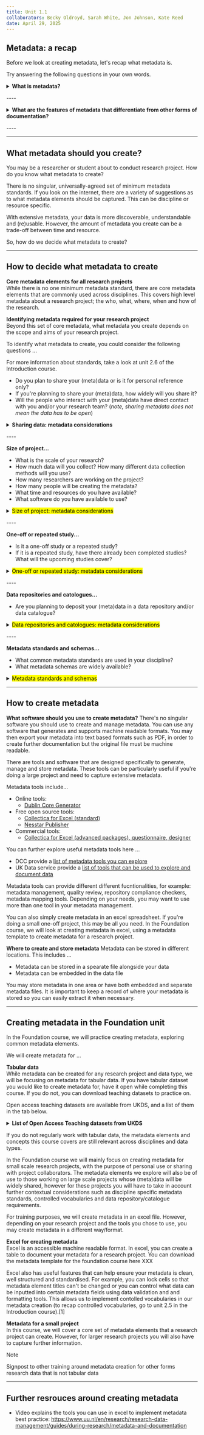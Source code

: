 ```yaml
---
title: Unit 1.1
collaborators: Becky Oldroyd, Sarah White, Jon Johnson, Kate Reed
date: April 29, 2025
---
```


## Metadata: a recap

Before we look at creating metadata, let's recap what metadata is.

Try answering the following questions in your own words.

<details>
<summary><b>What is metadata?</b></summary>
<p></p>
Metadata is a form of data documentation that describes data, giving us the context we need to understand data and use it in a meaningful way. It is often referred to as 'data about data'. 
  
</details>

\----

<details>
<summary><b>What are the features of metadata that differentiate from other forms of documentation?</b></summary>
<p></p>
Unlike other forms of free-text documentation, metadata is machine readable documentation. To be machine readable, metadata needs to be...
- Structured 
- Created and stored in machine readable formats
  - For example: CSV, XML, SAV, XLS, JSON, RDF, SHP

By being machine readable, metadata is also machine actionable. This means we can search and filter metadata on sites such as data repositories and data catalogues.
</details>

\----

---

## What metadata should you create?

You may be a researcher or student about to conduct research project. How do you know what metadata to create?

There is no singular, universally-agreed set of minimum metadata standards. If you look on the internet, there are a variety of suggestions as to what metadata elements should be captured. This can be discipline or resource specific.

With extensive metadata, your data is more discoverable, understandable and (re)usable. However, the amount of metadata you create can be a trade-off between time and resource.

So, how do we decide what metadata to create?

---

## How to decide what metadata to create

**Core metadata elements for all research projects**<br>
While there is no one minimum metadata standard, there are core metadata elements that are commonly used across disciplines. This covers high level metadata about a research project; the who, what, where, when and how of the research. 

**Identifying metadata required for your research project**<br>
Beyond this set of core metadata, what metadata you create depends on the scope and aims of your research project.  

To identify what metadata to create, you could consider the following questions ...

For more information about standards, take a look at unit 2.6 of the Introduction course.
- Do you plan to share your (meta)data or is it for personal reference only?
- If you're planning to share your (meta)data, how widely will you share it? 
- Will the people who interact with your (meta)data have direct contact with you and/or your research team?
  (_note, sharing metadata does not mean the data has to be open_)

<p></p>

<details>
<summary><b>Sharing data: metadata considerations</b></summary>
<p></p>

**Personal use**<br>
If you're not planning to share your data, you will be the main user of your metadata. You can choose metadata elements that will help you manage and preserve your data. The aim of this metadata is to help you conduct your research efficiently and help your future self to understand the data you collected. 

**Sharing data**<br>
If you're sharing (meta)data with external people who don't have direct with you, your metadata needs to provide a standalone guide to your research and data. In this scenario, metadata has the additional purpose to make your project discoverable and understandable for other people. As people won't be able to contact you easily to clarify confusing or missing information, it's important to make sure your metadata is clear, standardised and comprehensive from the get go. This means you will most likely create more metadata than a project that does not share it's (meta)data. Tools such as metadata standards and controlled vocabularies will also be fundamental in ensuring your metadata is interoperable and (re)usable by yourself and others. 

</details>

\----

<p></p>

**Size of project...** <br>

- What is the scale of your research?
- How much data will you collect? How many different data collection methods will you use?
- How many researchers are working on the project?
- How many people will be creating the metadata?
- What time and resources do you have available?
- What software do you have available to use?

<p></p>

<details>
<summary><mark>Size of project: metadata considerations</mark></summary>
<p></p>

**Scale of research**<br>
If you're working on a large research project that handles a vast amount of data and data collection methods, you will need to create more metadata in order to effectively describe the different types of data and the processes undertaken to collect it. If it's a small research project, you will not need to create as much metadata.

**Research team**<br>
If you are working with a large research team, it is important to establish a clear metadata schema so metadata remains consistent and standardised. If there are multiple people creating, managing and using the metadata, following a schema will ensure the metadata remains consistent and easy to understand. If you are doing a solo research project, you may want to create your own metadata template. However, it can still be useful to follow a metadata schema and use controlled vocabularies in order to make sure your metadata is high quality.

**Time and resources**<br>
If you are working on a large research project, you may have more time and resource to create metadata. You could use specific metadata tools to help create and manage your metadata. If you are doing a small, solo project, you may not have the capacity to create extensive metadata or the access to metadata tools. In this scenario, it's important to prioritise the high value metadata for your research that support the aims of your project.

</details>

\----

<p></p>

**One-off or repeated study...** <br>
- Is it a one-off study or a repeated study?
- If it is a repeated study, have there already been completed studies? What will the upcoming studies cover?

<p></p>

<details>
<summary><mark>One-off or repeated study: metadata considerations</mark></summary>
<p></p>

**Repeated study**<br>
If you are creating metadata for a repeated study, it is important to consider what metadata was captured for previous studies, including what schemas or standards were used. You should incoporate previous metadata structures into the metadata creation for any new research in the series in order to make sure your data is interoperable. If it's the first study of a series, it's important to create a robust metadata schema that can be reused for future studies.

**One-off study**<br>
For a one-off study, you have more felxibility about what metadata you create and/or what schema you use as it only needs to serve the aims of that individual project. However, it is still important to consider how you can make your (meta)data interoperable with other research projects in your field.

</details>

\----

<p></p>

**Data repositories and catologues...** <br>
- Are you planning to deposit your (meta)data in a data repository and/or data catalogue?

<p></p>

<details>
<summary><mark>Data repositories and catologues: metadata considerations</mark></summary>
<p></p>

If you're depositing your (meta)data on data catalogues or data repositories, they may specify what metadata standards and controlled vocabularies to use. They may provide guidance or a metadata template/model, for example...
   - [CESSDA Data Model]( https://www.cessda.eu/Training/Training-Resources/Resource-crd-2592) maps out the required metadata elements needed to deposit a dataset in their data cataologue
   - [UK Data Service](https://ukdataservice.ac.uk/help/deposit-data/prepare-your-data-for-deposit/) gives guidance on how to prepare your metadata and documentation 


Even if you're not planning to deposit your data in a repository or catalogue, they can provide easy-to-acess guidance on what metadata elements to capture and a ready made structure. You can download their metadata templates and models to use as a basis for your metadata creation.

</details>

\----

**Metadata standards and schemas...** 
- What common metadata standards are used in your discipline?
- What metadata schemas are widely available?
  
<details>
<summary><mark>Metadata standards and schemas</mark></b></summary>
<p></p>

It is good practice to identify common guidelines around metadata creation in your discipline or for a specific resource you are creating metadata for. This includes identifying widely used metadata standards and/or schemas. These can either provide the strucutre for your metadata creation or inform the approach you will take.
<p></p>

**Using metadata standards for a large research project with shared data** <br>
Using a metadata schema and standard is essential when you are planning to share your (meta)data and reposit your research in a repository and/or catalogue. Scehmas and standards ensure that your (meta)data is interoperable and can be integrated into larger centralised systems (such as repositories and catalogues). Moreover, if you're working on larger project alongside multiple researchers, schemas and standards are great way to standardise the language you use internally, reducing the risk of confusion and miscommnuication.

<p></p>

**Using metadata standards for a small research project where data is not shared** <br>
Even if you're not planning to share your (meta)data, metadata standards and schemas will save you time in choosing what metadata elements to capture and what structure to follow. While you don't have to follow the metadata standard or schema in it's entirety, you can use it as a basis for your metadata creation. This will help you organise your metadata in a consistent way. For example, they can also provide definitions for metadata elements, valid inputs for metadata fields and controlled vocabularies so your metadata is clear and consistent. 

<p></p>

While there are a few cross-discipline standards and schemas, they are mostly discipline specific. If you're planning to use a standard, it's best to identify the one you want to use before you start creating any metadata.

You can refer to a list of common standards for different disciplines provided by the [University of Texas at Austin here](https://guides.lib.utexas.edu/metadata-basics/domain-standards). You could also use the [metadata standard catalogue](https://rdamsc.bath.ac.uk/search) to search available standards.

For more information about standards, take a look at unit 2.6 of the Introduction course.

</details>

---

## How to create metadata

**What software should you use to create metadata?**
There's no singular software you should use to create and manage metadata. You can use any software that generates and supports machine readable formats. You may then export your metadata into text based formats such as PDF, in order to create further documentation but the original file must be machine readable.

There are tools and software that are designed specifically to generate, manage and store metadata. These tools can be particularly useful if you're doing a large project and need to capture extensive metadata.

Metadata tools include...

  - Online tools:
    - [Dublin Core Generator](https://nsteffel.github.io/dublin_core_generator/index.html)
  - Free open source tools:
    - [Collectica for Excel (standard)](https://www.colectica.com/software/colecticaforexcel/)
    - [Nesstar Publisher](https://www.ihsn.org/software/ddi-metadata-editor)
  - Commercial tools:
    - [Collectica for Excel (advanced packages), questionnaire, designer](https://www.colectica.com/software/)
   
You can further explore useful metadata tools here ...
- DCC provide a [list of metadata tools you can explore](https://www.dcc.ac.uk/guidance/standards/metadata/tools)
- UK Data service provide a [list of tools that can be used to explore and document data](https://ukdataservice.ac.uk/help/exploring-data/uk-data-service-online-tools-for-exploring-data/)

Metadata tools can provide different different fucntionalities, for example: metadata management, quality review, repository compliance checkers, metadata mapping tools. Depending on your needs, you may want to use more than one tool in your metadata management.

You can also simply create metadata in an excel spreadsheet. If you're doing a small one-off project, this may be all you need. In the Foundation course, we will look at creating metadata in excel, using a metadata template to create metadata for a research project. 

**Where to create and store metadata**
Metadata can be stored in different locations. This includes ...
- Metadata can be stored in a spearate file alongside your data
- Metadata can be embedded in the data file

You may store metadata in one area or have both embedded and separate metadata files. It is important to keep a record of where your metadata is stored so you can easily extract it when necessary.

---

## Creating metadata in the Foundation unit

In the Foundation course, we will practice creating metadata, exploring common metadata elements. 

We will create metadata for ...

**Tabular data**<br>
While metadata can be created for any research project and data type, we will be focusing on metadata for tabular data. If you have tabular dataset you would like to create metadata for, have it open while completing this course. If you do not, you can download teaching datasets to practice on.

Open access teaching datasets are available from UKDS, and a list of them in the tab below.

<p></p>

<details>
<summary><b>List of Open Access Teaching datasets from UKDS</b></summary>
<p></p>

1. 2021 Census: Public Microdata Teaching Sample (England and Wales): 1% Sample: Open Access
2. British Social Attitudes Survey, 2021, Health Care and Equalities: Open Access Teaching Dataset
3. British Social Attitudes Survey, 2019, Poverty and Welfare: Open Access Teaching Dataset
4. British Social Attitudes Survey, 2017, Environment and Politics: Open Access Teaching Dataset
6. SN 7913 Opinions and Lifestyle Survey, Well-Being Module, April-May 2015: Unrestricted Access Teaching Dataset
7. SN 7912 Quarterly Labour Force Survey, January - March, 2015: Unrestricted Access Teaching Dataset
8. SN 8011 Crime Survey for England and Wales, 2013-2014: Unrestricted Access Teaching Dataset
9. SN 7932 Living Costs and Food Survey, 2013: Unrestricted Access Teaching Dataset
10. National Survey of Sexual Attitudes and Lifestyles, 2010-2012: Open Access Teaching Dataset
11. SN 7140 Quarterly Labour Force Survey, January - March, 2011: Unrestricted Access Teaching Dataset
12. SN7146 ONS Opinions Survey, Well-Being Module, April 2011: Unrestricted Access Teaching Dataset
13. SN7216 Living Costs and Food Survey, 2010: Unrestricted Access Teaching Dataset
14. SN 6891 British Crime Survey 2007-2008: Unrestricted Access Teaching Dataset

You can download one of these datasets to practice metadata creation in the Foundation unit. In order to do this, you can download the dataset as a CSV or Excel file and download the user guide for the data so you have the background information about the dataset.

</details>

<p></p>

If you do not regularly work with tabular data, the metadata elements and concepts this course covers are still relevant across disciplines and data types.

In the Foundation course we will mainly focus on creating metadata for small scale research projects, with the purpose of personal use or sharing with project collaborators. The metadata elements we explore will also be of use to those working on large scale projects whose (meta)data will be widely shared, however for these projects you will have to take in account further contextual considerations such as discipline specific metadata standards, controlled vocabularies and data repository/catalogue requirements.

For training purposes, we will create metadata in an excel file. However, depending on your research project and the tools you chose to use, you may create metadata in a different way/format.

**Excel for creating metadata**<br>
Excel is an accessible machine readable format. In excel, you can create a table to document your metadata for a research project. You can download the metadata template for the foundation course here XXX

Excel also has useful features that can help ensure your metadata is clean, well structured and standardised. For example, you can lock cells so that metadata element titles can't be changed or you can control what data can be inputted into certain metadata fields using data validation and and formatting tools. This allows us to implement contolled vocabularies in our metadata creation (to recap controlled vocabularies, go to unit 2.5 in the Introduction course).[1]

**Metadata for a small project**<br>
In this course, we will cover a core set of metadata elements that a research project can create. However, for larger research projects you will also have to capture further information.


>[!NOTE]
> Signpost to other training around metadata creation for other forms research data that is not tabular data 

[^1]: https://www.uu.nl/en/research/research-data-management/guides/during-research/metadata-and-documentation

---
## Further resrouces around creating metadata

- Video explains the tools you can use in excel to implement metadata best practice: https://www.uu.nl/en/research/research-data-management/guides/during-research/metadata-and-documentation





